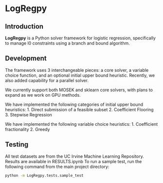 # LogRegpy

## Introduction
**LogRegpy** is a Python solver framework for logistic regression, specifically to manage l0 constraints using a branch and bound algorithm.

## Development
The framework uses 3 interchangeable pieces: a core solver, a variable choice function, and an optional initial upper bound heuristic. Recently, we also added capability for a parallel solver.

We currently support both MOSEK and sklearn core solvers, with plans to expand as we work on GPU methods.

We have implemented the following categories of initial upper bound heuristics:
    1. Direct submission of a feasible subset
    2. Coefficient Flooring
    3. Stepwise Regression

We have implemented the following variable choice heuristics:
    1. Coefficient fractionality
    2. Greedy

## Testing
All test datasets are from the UC Irvine Machine Learning Repository.
Results are available in RESULTS.ipynb
To run a sample test, run the following command from the main project directory:
```bash
python -m LogRegpy.tests.sample_test
```